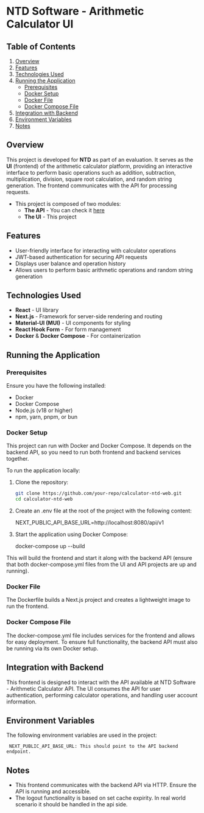 # NTD Software - Arithmetic Calculator UI

## Table of Contents

1. [Overview](#overview)
2. [Features](#features)
3. [Technologies Used](#technologies-used)
4. [Running the Application](#running-the-application)
   - [Prerequisites](#prerequisites)
   - [Docker Setup](#docker-setup)
   - [Docker File](#docker-file)
   - [Docker Compose File](#docker-compose-file)
5. [Integration with Backend](#integration-with-backend)
6. [Environment Variables](#environment-variables)
7. [Notes](#notes)

## Overview

This project is developed for **NTD** as part of an evaluation. It serves as the **UI** (frontend) of the arithmetic calculator platform, providing an interactive interface to perform basic operations such as addition, subtraction, multiplication, division, square root calculation, and random string generation. The frontend communicates with the API for processing requests.

- This project is composed of two modules:
   - **The API** - You can check it [here](https://github.com/erickvls/calculator-ntd-api)
   - **The UI** - This project

## Features

- User-friendly interface for interacting with calculator operations
- JWT-based authentication for securing API requests
- Displays user balance and operation history
- Allows users to perform basic arithmetic operations and random string generation

## Technologies Used

- **React** - UI library
- **Next.js** - Framework for server-side rendering and routing
- **Material-UI (MUI)** - UI components for styling
- **React Hook Form** - For form management
- **Docker** & **Docker Compose** - For containerization

## Running the Application

### Prerequisites

Ensure you have the following installed:

- Docker
- Docker Compose
- Node.js (v18 or higher)
- npm, yarn, pnpm, or bun

### Docker Setup

This project can run with Docker and Docker Compose. It depends on the backend API, so you need to run both frontend and backend services together.

To run the application locally:

1. Clone the repository:

   ```bash
   git clone https://github.com/your-repo/calculator-ntd-web.git
   cd calculator-ntd-web


2. Create an .env file at the root of the project with the following content:

   NEXT_PUBLIC_API_BASE_URL=http://localhost:8080/api/v1

3. Start the application using Docker Compose:

   docker-compose up --build


This will build the frontend and start it along with the backend API (ensure that both docker-compose.yml files from the UI and API projects are up and running).

### Docker File
The Dockerfile builds a Next.js project and creates a lightweight image to run the frontend.

### Docker Compose File
The docker-compose.yml file includes services for the frontend and allows for easy deployment. To ensure full functionality, the backend API must also be running via its own Docker setup.


## Integration with Backend
This frontend is designed to interact with the API available at NTD Software - Arithmetic Calculator API. The UI consumes the API for user authentication, performing calculator operations, and handling user account information.

## Environment Variables
The following environment variables are used in the project:

     NEXT_PUBLIC_API_BASE_URL: This should point to the API backend endpoint.


## Notes
- This frontend communicates with the backend API via HTTP. Ensure the API is running and accessible.
- The logout functionality is based on set cache expirity. In real world scenario it should be handled in the api side.